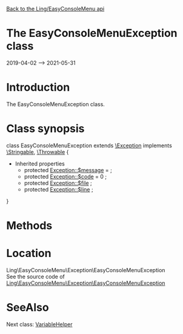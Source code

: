 [Back to the Ling/EasyConsoleMenu api](https://github.com/lingtalfi/EasyConsoleMenu/blob/master/doc/api/Ling/EasyConsoleMenu.md)



The EasyConsoleMenuException class
================
2019-04-02 --> 2021-05-31






Introduction
============

The EasyConsoleMenuException class.



Class synopsis
==============


class <span class="pl-k">EasyConsoleMenuException</span> extends [\Exception](http://php.net/manual/en/class.exception.php) implements [\Stringable](https://wiki.php.net/rfc/stringable), [\Throwable](http://php.net/manual/en/class.throwable.php) {

- Inherited properties
    - protected  [Exception::$message](#property-message) =  ;
    - protected  [Exception::$code](#property-code) = 0 ;
    - protected  [Exception::$file](#property-file) ;
    - protected  [Exception::$line](#property-line) ;

}






Methods
==============






Location
=============
Ling\EasyConsoleMenu\Exception\EasyConsoleMenuException<br>
See the source code of [Ling\EasyConsoleMenu\Exception\EasyConsoleMenuException](https://github.com/lingtalfi/EasyConsoleMenu/blob/master/Exception/EasyConsoleMenuException.php)



SeeAlso
==============
Next class: [VariableHelper](https://github.com/lingtalfi/EasyConsoleMenu/blob/master/doc/api/Ling/EasyConsoleMenu/Helper/VariableHelper.md)<br>
